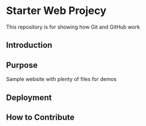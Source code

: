 # Starter Web Projecy

This repository is for showing how Git and GitHub work

## Introduction

## Purpose

Sample website with plenty of files for demos

## Deployment

## How to Contribute